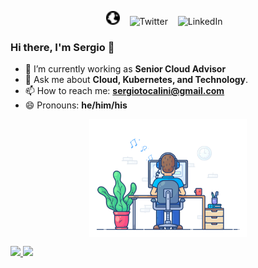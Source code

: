 
<p align='center'>
  <a style="text-decoration: none" href="https://sergiotocalini.github.io">
    <img width="22px" src="https://raw.githubusercontent.com/iconic/open-iconic/master/svg/globe.svg" alt="Webiste">
  </a>&nbsp;&nbsp;
  <a style="text-decoration: none" href="https://twitter.com/sergiotocalini">
    <img width="22px" src="https://cdn.jsdelivr.net/npm/simple-icons@v3/icons/twitter.svg" alt="Twitter">
  </a>&nbsp;&nbsp;
  <a style="text-decoration: none" href="https://linkedin.com/in/sergiotocalinijoerg">
    <img width="22px" src="https://cdn.jsdelivr.net/npm/simple-icons@v3/icons/linkedin.svg" alt="LinkedIn">
  </a>&nbsp;&nbsp;
</p>


### Hi there, I'm Sergio 👋

- 🔭 I’m currently working as **Senior Cloud Advisor**
- 💬 Ask me about **Cloud, Kubernetes, and Technology**.
- 📫 How to reach me: **sergiotocalini@gmail.com**
- 😄 Pronouns: **he/him/his**

<img style="display:block;margin-left:auto;margin-right:auto;max-width:50%;"
	 src="/assets/img/developer.gif" alt="Developer" /> 

<div>
  <a href="https://github.com/sergiotocalini">
  <img style="max-width:49%"
       src="https://github-readme-stats.vercel.app/api?username=sergiotocalini&count_private=true&show_icons=true&hide_title=true&hide_border=true&include_all_commits=true&"/>
  <img style="max-width:49%"
	   src="https://github-readme-stats.vercel.app/api/top-langs/?username=sergiotocalini&layout=compact&count_private=true&show_icons=true&hide_title=true&hide_border=true&include_all_commits=true&langs_count=5"/>
</div>
